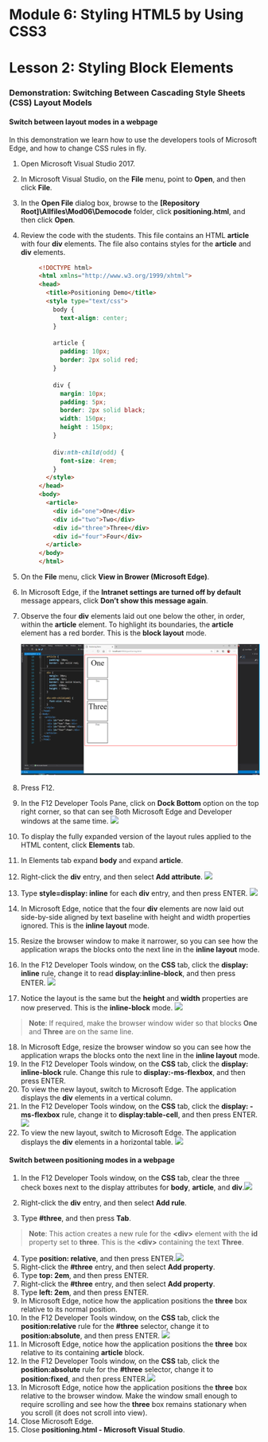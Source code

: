 # Module 6: Styling HTML5 by Using CSS3

# Lesson 2: Styling Block Elements

### Demonstration: Switching Between Cascading Style Sheets (CSS) Layout Models

#### Switch between layout modes in a webpage

In this demonstration we learn how to use the developers tools of Microsoft Edge, and how to change CSS rules in fly.

1. Open Microsoft Visual Studio 2017.

2. In Microsoft Visual Studio, on the **File** menu, point to **Open**, and then click **File**.

3. In the **Open File** dialog box, browse to the **[Repository Root]\Allfiles\Mod06\Democode** folder, click **positioning.html**, and then click **Open**.

4. Review the code with the students. This file contains an HTML **article** with four **div** elements. The file also contains styles for the **article** and **div** elements.

   ```html
        <!DOCTYPE html>
        <html xmlns="http://www.w3.org/1999/xhtml">
        <head>
          <title>Positioning Demo</title>
          <style type="text/css">
            body {
              text-align: center;
            }
   
            article {
              padding: 10px;
              border: 2px solid red;
            }
   
            div {
              margin: 10px;
              padding: 5px;
              border: 2px solid black;
              width: 150px;
              height : 150px;
            }
   
            div:nth-child(odd) {
              font-size: 4rem;
            }
          </style>
        </head>
        <body>
          <article>
            <div id="one">One</div>
            <div id="two">Two</div>
            <div id="three">Three</div>
            <div id="four">Four</div>
          </article>
        </body>
        </html>
   ```

5. On the **File** menu, click **View in Brower (Microsoft Edge)**.

6. In Microsoft Edge, if the **Intranet settings are turned off by default** message appears, click **Don’t show this message again**.

7. Observe the four **div** elements laid out one below the other, in order, within the **article** element. To highlight its boundaries, the **article** element has a red border. This is the **block layout** mode.

   ![](pic00.png)

8. Press F12.

9. In the F12 Developer Tools Pane, click on **Dock Bottom** option on the top right corner, so that can see Both Microsoft Edge and Developer windows at the same time.
    ![](D:\20480C\Allfiles\Mod06\Democode\pic01.png)
    
10. To display the fully expanded version of the layout rules applied to the HTML content, click **Elements** tab.

11. In Elements tab expand **body** and expand **article**.

12. Right-click the **div** entry, and then select **Add attribute**.    ![](D:\20480C\Allfiles\Mod06\Democode\pic02.png)

13. Type **style=display: inline** for each **div** entry, and then press ENTER.    ![](D:\20480C\Allfiles\Mod06\Democode\pic03.png)

14. In Microsoft Edge, notice that the four **div** elements are now laid out side-by-side aligned by text baseline with height and width properties ignored. This is the **inline layout** mode.

15.	Resize the browser window to make it narrower, so you can see how the application wraps the blocks onto the next line in the **inline layout** mode.
16.	In the F12 Developer Tools window, on the **CSS** tab, click the **display: inline** rule, change it to read **display:inline-block**, and then press ENTER. ![](D:\20480C\Allfiles\Mod06\Democode\pic04.png)
17.	Notice the layout is the same but the **height** and **width** properties are now preserved. This is the **inline-block** mode.  ![](D:\20480C\Allfiles\Mod06\Democode\pic05.png)

>**Note**: If required, make the browser window wider so that blocks **One** and **Three** are on the same line.

18.	In Microsoft Edge, resize the browser window so you can see how the application wraps the blocks onto the next line in the **inline layout** mode.
19.	In the F12 Developer Tools window, on the **CSS** tab, click the **display: inline-block** rule. Change this rule to **display:-ms-flexbox**, and then press ENTER.
20.	To view the new layout, switch to Microsoft Edge. The application displays the **div** elements in a vertical column.
21.	In the F12 Developer Tools window, on the **CSS** tab, click the **display: -ms-flexbox** rule, change it to **display:table-cell**, and then press ENTER.![](D:\20480C\Allfiles\Mod06\Democode\pic06.png)
22.	To view the new layout, switch to Microsoft Edge. The application displays the **div** elements in a horizontal table. ![](D:\20480C\Allfiles\Mod06\Democode\pic07.png)

#### Switch between positioning modes in a webpage

1. In the F12 Developer Tools window, on the **CSS** tab, clear the three check boxes next to the display attributes for **body**, **article**, and **div**.![](D:\20480C\Allfiles\Mod06\Democode\pic09.png)

   

2. Right-click the **div** entry, and then select **Add rule**.

3. Type **#three**, and then press **Tab**.

>**Note**: This action creates a new rule for the **&lt;div&gt;** element with the **id** property set to **three**. This is the **&lt;div&gt;** containing the text **Three**.

4.	Type **position: relative**, and then press ENTER.![](D:\20480C\Allfiles\Mod06\Democode\pic10.png)
5.	Right-click the **#three** entry, and then select **Add property**.
6.	Type **top: 2em**, and then press ENTER.
7.	Right-click the **#three** entry, and then select **Add property**.
8.	Type **left: 2em**, and then press ENTER.
9.	In Microsoft Edge, notice how the application positions the **three** box relative to its normal position.
10.	In the F12 Developer Tools window, on the **CSS** tab, click the **position:relative** rule for the **#three** selector, change it to **position:absolute**, and then press ENTER. ![](D:\20480C\Allfiles\Mod06\Democode\pic11.png)
11.	In Microsoft Edge, notice how the application positions the **three** box relative to its containing **article** block.
12.	In the F12 Developer Tools window, on the **CSS** tab, click the **position:absolute** rule for the **#three** selector, change it to **position:fixed**, and then press ENTER.![](D:\20480C\Allfiles\Mod06\Democode\pic12.png)
13.	In Microsoft Edge, notice how the application positions the **three** box relative to the browser window. Make the window small enough to require scrolling and see how the **three** box remains stationary when you scroll (it does not scroll into view).
14.	Close Microsoft Edge.
15.	Close **positioning.html - Microsoft Visual Studio**. 
